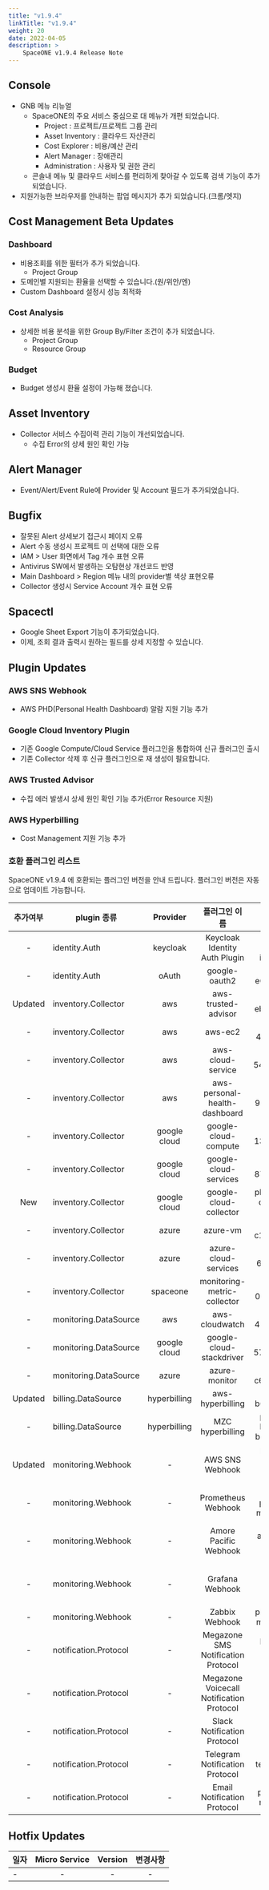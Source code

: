 ```yaml
---
title: "v1.9.4"
linkTitle: "v1.9.4"
weight: 20
date: 2022-04-05
description: >
    SpaceONE v1.9.4 Release Note
---
```



## Console
- GNB 메뉴 리뉴얼
  - SpaceONE의 주요 서비스 중심으로 대 메뉴가 개편 되었습니다. 
    - Project : 프로젝트/프로젝트 그룹 관리
    - Asset Inventory : 클라우드 자산관리
    - Cost Explorer : 비용/예산 관리
    - Alert Manager : 장애관리
    - Administration : 사용자 및 권한 관리
  - 콘솔내 메뉴 및 클라우드 서비스를 편리하게 찾아갈 수 있도록 검색 기능이 추가 되었습니다.
- 지원가능한 브라우저를 안내하는 팝업 메시지가 추가 되었습니다.(크롬/엣지)
    

## Cost Management Beta Updates

### Dashboard
- 비용조회를 위한 필터가 추가 되었습니다. 
  - Project Group
- 도메인별 지원되는 환율을 선택할 수 있습니다.(원/위안/엔)
- Custom Dashboard 설정시 성능 최적화


### Cost Analysis
- 상세한 비용 분석을 위한 Group By/Filter 조건이 추가 되었습니다. 
  - Project Group
  - Resource Group

### Budget 
- Budget 생성시 환율 설정이 가능해 졌습니다. 
  
## Asset Inventory
- Collector 서비스 수집이력 관리 기능이 개선되었습니다.
  - 수집 Error의 상세 원인 확인 가능

## Alert Manager
- Event/Alert/Event Rule에 Provider 및 Account 필드가 추가되었습니다. 

  
## Bugfix
- 잘못된 Alert 상세보기 접근시 페이지 오류
- Alert 수동 생성시 프로젝트 미 선택에 대한 오류
- IAM > User 화면에서 Tag 개수 표현 오류
- Antivirus SW에서 발생하는 오탐현상 개선코드 반영
- Main Dashboard > Region 메뉴 내의 provider별 색상 표현오류
- Collector 생성시 Service Account 개수 표현 오류


## Spacectl
- Google Sheet Export 기능이 추가되었습니다.
- 이제, 조회 결과 출력시 원하는 필드를 상세 지정할 수 있습니다. 

  
## Plugin Updates

### AWS SNS Webhook
- AWS PHD(Personal Health Dashboard) 알람 지원 기능 추가

### Google Cloud Inventory Plugin
- 기존 Google Compute/Cloud Service 플러그인을 통합하여 신규 플러그인 출시 
- 기존 Collector 삭제 후 신규 플러그인으로 재 생성이 필요합니다. 

### AWS Trusted Advisor
- 수집 에러 발생시 상세 원인 확인 기능 추가(Error Resource 지원) 

### AWS Hyperbilling
- Cost Management 지원 기능 추가

### 호환 플러그인 리스트

SpaceONE v1.9.4 에 호환되는 플러그인 버전을 안내 드립니다.
플러그인 버전은 자동으로 업데이트 가능합니다.

|  추가여부   | plugin 종류             |   Provider   |                 플러그인 이름                  |                plugin_id                | version |
|:-------:|-----------------------|:------------:|:----------------------------------------:|:---------------------------------------:|:-------:|
|    -    | identity.Auth         |   keycloak   |      Keycloak Identity Auth Plugin       |      plugin-keycloak-identity-auth      |  v1.2   |
|    -    | identity.Auth         |    oAuth     |              google-oauth2               |           plugin-e6b1b0bbacc6           |  v1.1   |
| Updated | inventory.Collector   |     aws      |           aws-trusted-advisor            |           plugin-eb120a41bb8d           |  v1.4   |
|    -    | inventory.Collector   |     aws      |                 aws-ec2                  |           plugin-49f224ef6d36           |  v1.13  |
|    -    | inventory.Collector   |     aws      |            aws-cloud-service             |           plugin-54487559e402           | v1.13.5 |
|    -    | inventory.Collector   |     aws      |      aws-personal-health-dashboard       |           plugin-986155af217b           |  v1.4   |
|    -    | inventory.Collector   | google cloud |           google-cloud-compute           |           plugin-13c3051967ce           | v1.3.8  |
|    -    | inventory.Collector   | google cloud |          google-cloud-services           |           plugin-87dc35ecb550           | v1.3.5  |
|   New   | inventory.Collector   | google cloud |          google-cloud-collector          |   plugin-google-cloud-inven-collector   | v0.5.2  |
|    -    | inventory.Collector   |    azure     |                 azure-vm                 |           plugin-c1104066ca52           | v1.2.13 |
|    -    | inventory.Collector   |    azure     |           azure-cloud-services           |           plugin-6fec638f139c           | v1.2.14 |
|    -    | inventory.Collector   |   spaceone   |       monitoring-metric-collector        |           plugin-023782c156cf           | v1.2.4  |
|    -    | monitoring.DataSource |     aws      |              aws-cloudwatch              |           plugin-41782f6158bb           | v1.1.4  |
|    -    | monitoring.DataSource | google cloud |         google-cloud-stackdriver         |           plugin-57773973639a           | v1.0.7  |
|    -    | monitoring.DataSource |    azure     |              azure-monitor               |           plugin-c6c14566298c           | v1.0.4  |
| Updated | billing.DataSource    | hyperbilling |             aws-hyperbilling             |           plugin-b60505e70f9d           | v1.0.2  |
|    -    | billing.DataSource    | hyperbilling |             MZC hyperbilling             | plugin-mzc-hyperbilling-bill-datasource | v0.3.1  |
| Updated | monitoring.Webhook    |      -       |             AWS SNS Webhook              |    plugin-aws-sns-monitoring-webhook    |  v1.0   |
|    -    | monitoring.Webhook    |      -       |            Prometheus Webhook            |      plugin-prometheus-mon-webhook      | v1.0.2  |
|    -    | monitoring.Webhook    |      -       |          Amore Pacific Webhook           | plugin-amorepacific-monitoring-webhook  | v1.1.1  |
|    -    | monitoring.Webhook    |      -       |             Grafana Webhook              |    plugin-grafana-monitoring-webhook    | v1.0.4  |
|    -    | monitoring.Webhook    |      -       |              Zabbix Webhook              |        plugin-zabbix-mon-webhook        |  v1.0   |
|    -    | notification.Protocol |      -       |    Megazone SMS Notification Protocol    |    plugin-sms-notification-protocol     | v1.0.2  |
|    -    | notification.Protocol |      -       | Megazone Voicecall Notification Protocol | plugin-voicecall-notification-protocol  | v1.0.4  |
|    -    | notification.Protocol |      -       |       Slack Notification Protocol        |       slack-notification-protocol       | v1.0.3  |
|    -    | notification.Protocol |      -       |      Telegram Notification Protocol      |      plugin-telegram-noti-protocol      | v1.0.2  |
|    -    | notification.Protocol |      -       |       Email Notification Protocol        |       plugin-email-noti-protocol        | v1.0.1  |


## Hotfix Updates
| 일자  | Micro Service | Version | 변경사항 |
|-----|:-------------:|:-------:|:----:|
| -   |       -       |    -    |  -   |